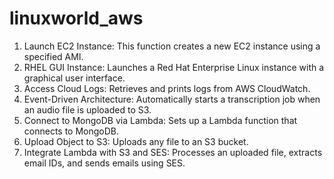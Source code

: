# linuxworld_aws
1. Launch EC2 Instance: This function creates a new EC2 instance using a specified AMI.
2. RHEL GUI Instance: Launches a Red Hat Enterprise Linux instance with a graphical user interface.
3. Access Cloud Logs: Retrieves and prints logs from AWS CloudWatch.
4. Event-Driven Architecture: Automatically starts a transcription job when an audio file is uploaded to S3.
5. Connect to MongoDB via Lambda: Sets up a Lambda function that connects to MongoDB.
6. Upload Object to S3: Uploads any file to an S3 bucket.
7. Integrate Lambda with S3 and SES: Processes an uploaded file, extracts email IDs, and sends emails using SES.
